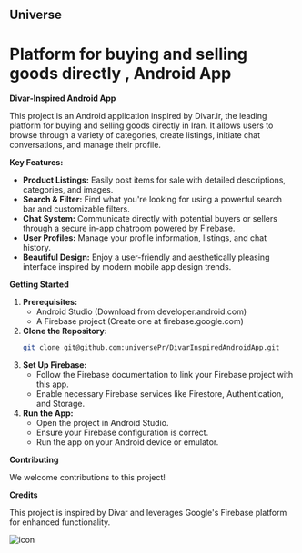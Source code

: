 ## **Universe**

# Platform for buying and selling goods directly , Android App

**Divar-Inspired Android App**

This project is an Android application inspired by Divar.ir, the leading platform for buying and selling goods directly in Iran. It allows users to browse through a variety of categories, create listings, initiate chat conversations, and manage their profile.

**Key Features:**

* **Product Listings:** Easily post items for sale with detailed descriptions, categories, and images.
* **Search & Filter:** Find what you're looking for using a powerful search bar and customizable filters.
* **Chat System:** Communicate directly with potential buyers or sellers through a secure in-app chatroom powered by Firebase.
* **User Profiles:** Manage your profile information, listings, and chat history.
* **Beautiful Design:** Enjoy a user-friendly and aesthetically pleasing interface inspired by modern mobile app design trends.

**Getting Started**

1. **Prerequisites:**
    * Android Studio (Download from developer.android.com)
    * A Firebase project (Create one at firebase.google.com)
2. **Clone the Repository:**
    ```bash
    git clone git@github.com:universePr/DivarInspiredAndroidApp.git
    ```
3. **Set Up Firebase:**
    * Follow the Firebase documentation to link your Firebase project with this app.
    * Enable necessary Firebase services like Firestore, Authentication, and Storage.
4. **Run the App:**
    * Open the project in Android Studio.
    * Ensure your Firebase configuration is correct.
    * Run the app on your Android device or emulator.

**Contributing**

We welcome contributions to this project!

**Credits**

This project is inspired by Divar and leverages Google's Firebase platform for enhanced functionality.

![icon](https://github.com/universePr/OnlineAdsService/assets/83785459/83565248-8acc-49e5-9a10-dd242b00e4c3) <br />
